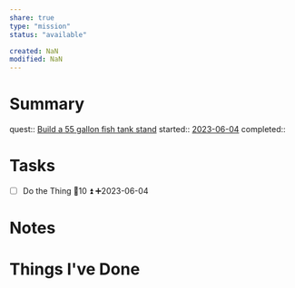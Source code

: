 ```yaml
---
share: true
type: "mission"
status: "available"

created: NaN 
modified: NaN
---
```

 
# Summary
quest:: [Build a 55 gallon fish tank stand](./Build%20a%2055%20gallon%20fish%20tank%20stand.md)
started:: [2023-06-04](./2023-06-04.md)
completed::
# Tasks
- [ ] Do the Thing  🥄10 ⏫ ➕2023-06-04
# Notes

# Things I've Done